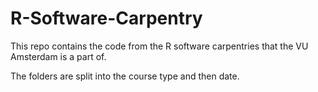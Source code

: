 # R-Software-Carpentry
This repo contains the code from the R software carpentries that the VU Amsterdam is a part of.

The folders are split into the course type and then date.
